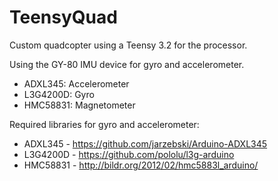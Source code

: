# TeensyQuad
Custom quadcopter using a Teensy 3.2 for the processor.

Using the GY-80 IMU device for gyro and accelerometer.
 - ADXL345: Accelerometer
 - L3G4200D: Gyro
 - HMC58831: Magnetometer

Required libraries for gyro and accelerometer:
 - ADXL345 - https://github.com/jarzebski/Arduino-ADXL345
 - L3G4200D - https://github.com/pololu/l3g-arduino
 - HMC58831 - http://bildr.org/2012/02/hmc5883l_arduino/
